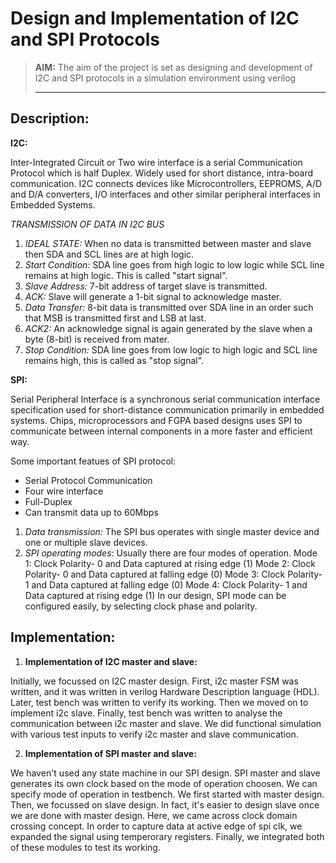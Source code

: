 # Design and Implementation of I2C and SPI Protocols

> **AIM:** The aim of the project is set as designing and development of I2C and SPI protocols in a simulation environment using verilog <hr>
## Description:

**I2C:**

Inter-Integrated Circuit or Two wire interface is a serial Communication Protocol which is half Duplex. Widely used for short distance, intra-board communication.
I2C connects devices like Microcontrollers, EEPROMS, A/D and D/A converters, I/O interfaces and other similar peripheral interfaces in Embedded Systems.

*TRANSMISSION OF DATA IN I2C BUS*

1. *IDEAL STATE:* When no data is transmitted between master and slave then SDA and SCL lines are at high logic.
2. *Start Condition:* SDA line goes from high logic to low logic while SCL line remains  at high logic. This is called "start signal".
3. *Slave Address:* 7-bit address of target slave is transmitted.
4. *ACK:* Slave will generate a 1-bit signal to acknowledge master.
5. *Data Transfer:* 8-bit data is transmitted over SDA line in an order such that  MSB is   transmitted first and LSB at last.
6. *ACK2:* An acknowledge signal is again generated by the slave when a byte (8-bit) is received from mater.
7. *Stop Condition:* SDA line goes from low logic to high logic and SCL line remains high, this is called as "stop signal".

**SPI:**

Serial Peripheral Interface is a synchronous serial communication interface specification used for short-distance communication primarily in embedded systems. Chips, microprocessors and FGPA based designs uses SPI to communicate between internal components in a more faster and efficient way.

Some important featues of SPI protocol:

* Serial Protocol Communication
* Four wire interface
* Full-Duplex
* Can transmit data up to 60Mbps
 
1. *Data transmission:* The SPI bus operates with single master device and one or multiple slave devices.
2. *SPI operating modes*: Usually there are four modes of operation. 
                          Mode 1: Clock Polarity- 0 and Data captured at rising edge (1)
                          Mode 2: Clock Polarity- 0 and Data captured at falling edge (0)
                          Mode 3: Clock Polarity- 1 and Data captured at falling edge (0)
                          Mode 4: Clock Polarity- 1 and Data captured at rising edge (1)
                          In our design, SPI mode can be configured easily, by selecting clock phase and polarity. 

## Implementation:

1. **Implementation of I2C master and slave:**

Initially, we focussed on I2C master design. First, i2c master FSM was written, and it was written in verilog Hardware Description language (HDL). Later, test bench was written to verify its working. Then we moved on to implement i2c slave. Finally, test bench was written to analyse the communication between i2c master and slave. We did functional simulation with various test inputs to verify i2c master and slave communication. 


2. **Implementation of SPI master and slave:**

We haven't used any state machine in our SPI design. SPI master and slave generates its own clock based on the mode of operation choosen. We can specify mode of operation in testbench. We first started with master design. Then, we focussed on slave design. In fact, it's easier to design slave once we are done with master design. Here, we came across clock domain crossing concept. In order to capture data at active edge of spi clk, we expanded the signal using temperorary registers. Finally, we integrated both of these modules to test its working. 
